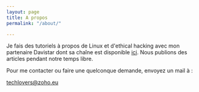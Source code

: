 ```yaml
---
layout: page
title: A propos
permalink: "/about/"

---
```

Je fais des tutoriels à propos de Linux et d'ethical hacking avec mon partenaire Davistar dont sa chaîne est disponible [ici](https://www.youtube.com/channel/UCmRpdW8WVVA4o3nhPjMG3Bg). Nous publions des articles pendant notre temps libre.

Pour me contacter ou faire une quelconque demande, envoyez un mail à :

techlovers@zoho.eu